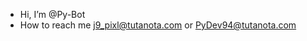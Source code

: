 - Hi, I’m @Py-Bot
- How to reach me j9_pixl@tutanota.com or PyDev94@tutanota.com


<!---
Py-Bot/Py-Bot is a ✨ special ✨ repository because its `README.md` (this file) appears on your GitHub profile.
You can click the Preview link to take a look at your changes.
--->
